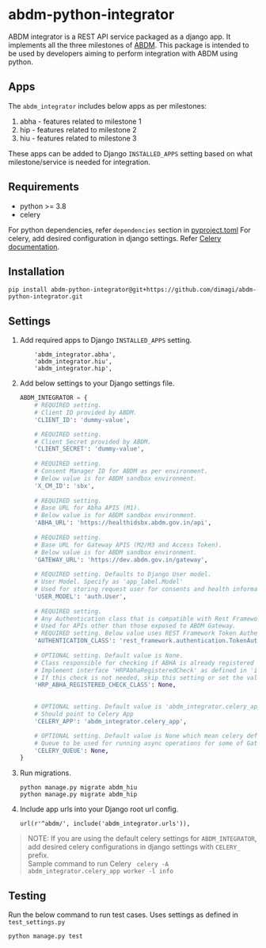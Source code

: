 # abdm-python-integrator

ABDM integrator is a REST API service packaged as a django app. 
It implements all the three milestones of [ABDM](https://sandbox.abdm.gov.in/abdm-docs/getting-started).
This package is intended to be used by developers aiming to perform integration with ABDM using python.

## Apps
The `abdm_integrator` includes below apps as per milestones:
1. abha - features related to milestone 1 
2. hip - features related to milestone 2 
3. hiu - features related to milestone 3

These apps can be added to Django `INSTALLED_APPS` setting based on what milestone/service 
is needed for integration.

## Requirements
- python >= 3.8
- celery

For python dependencies, refer `dependencies` section in [pyproject.toml](pyproject.toml)
For celery, add desired configuration in django settings. Refer [Celery documentation](https://docs.celeryq.dev/en/stable/getting-started/introduction.html).

## Installation

```commandline
pip install abdm-python-integrator@git+https://github.com/dimagi/abdm-python-integrator.git
```

## Settings

1. Add required apps to Django `INSTALLED_APPS` setting.
    ```
        'abdm_integrator.abha',
        'abdm_integrator.hiu',
        'abdm_integrator.hip',
    ```

2. Add below settings to your Django settings file.

    ```python
    ABDM_INTEGRATOR = {
        # REQUIRED setting.
        # Client ID provided by ABDM. 
        'CLIENT_ID': 'dummy-value',
    
        # REQUIRED setting.
        # Client Secret provided by ABDM.
        'CLIENT_SECRET': 'dummy-value',
        
        # REQUIRED setting.
        # Consent Manager ID for ABDM as per environment.
        # Below value is for ABDM sandbox environment.
        'X_CM_ID': 'sbx',
        
        # REQUIRED setting.
        # Base URL for Abha APIS (M1).
        # Below value is for ABDM sandbox environment.
        'ABHA_URL': 'https://healthidsbx.abdm.gov.in/api',
        
        # REQUIRED setting.
        # Base URL for Gateway APIS (M2/M3 and Access Token).
        # Below value is for ABDM sandbox environment.
        'GATEWAY_URL': 'https://dev.abdm.gov.in/gateway',
        
        # REQUIRED setting. Defaults to Django User model.
        # User Model. Specify as 'app_label.Model'
        # Used for storing request user for consents and health information requests
        'USER_MODEL': 'auth.User',
        
        # REQUIRED setting. 
        # Any Authentication class that is compatible with Rest Framework Authentication mechanism.
        # Used for APIs other than those exposed to ABDM Gateway.
        # REQUIRED setting. Below value uses REST Framework Token Authentication.
        'AUTHENTICATION_CLASS': 'rest_framework.authentication.TokenAuthentication',
        
        # OPTIONAL setting. Default value is None.
        # Class responsible for checking if ABHA is already registered onto HRP system while creating new ABHA ID.
        # Implement interface 'HRPAbhaRegisteredCheck' as defined in 'integrations.py'
        # If this check is not needed, skip this setting or set the value to None.
        'HRP_ABHA_REGISTERED_CHECK_CLASS': None,

           
        # OPTIONAL setting. Default value is 'abdm_integrator.celery_app'.
        # Should point to Celery App
        'CELERY_APP': 'abdm_integrator.celery_app',
    
        # OPTIONAL setting. Default value is None which mean celery default queue would be used.
        # Queue to be used for running async operations for some of Gateway Facing APIs
        'CELERY_QUEUE': None,
    }
    ```

3. Run migrations.

    ```commandline
    python manage.py migrate abdm_hiu
    python manage.py migrate abdm_hip
    ```

4. Include app urls into your Django root url config.
    ```
    url(r'^abdm/', include('abdm_integrator.urls')),
    ```

> NOTE: If you are using the default celery settings for  `ABDM_INTEGRATOR`, add desired celery configurations in django  settings with `CELERY_` prefix.\
 Sample command to run Celery ` celery -A abdm_integrator.celery_app worker -l info`


## Testing
Run the below command to run test cases. Uses settings as defined in `test_settings.py`
```commandline
python manage.py test
```
